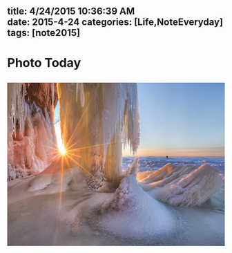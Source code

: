 title: 4/24/2015 10:36:39 AM   
date: 2015-4-24
categories: [Life,NoteEveryday]
tags: [note2015]
---

# Photo Today  #
![Long-exposure photography](https://raw.githubusercontent.com/metasong/FolderMD/master/_posts/Life/NoteEveryday/2015/ice-cave-sunset.jpg)
----------



